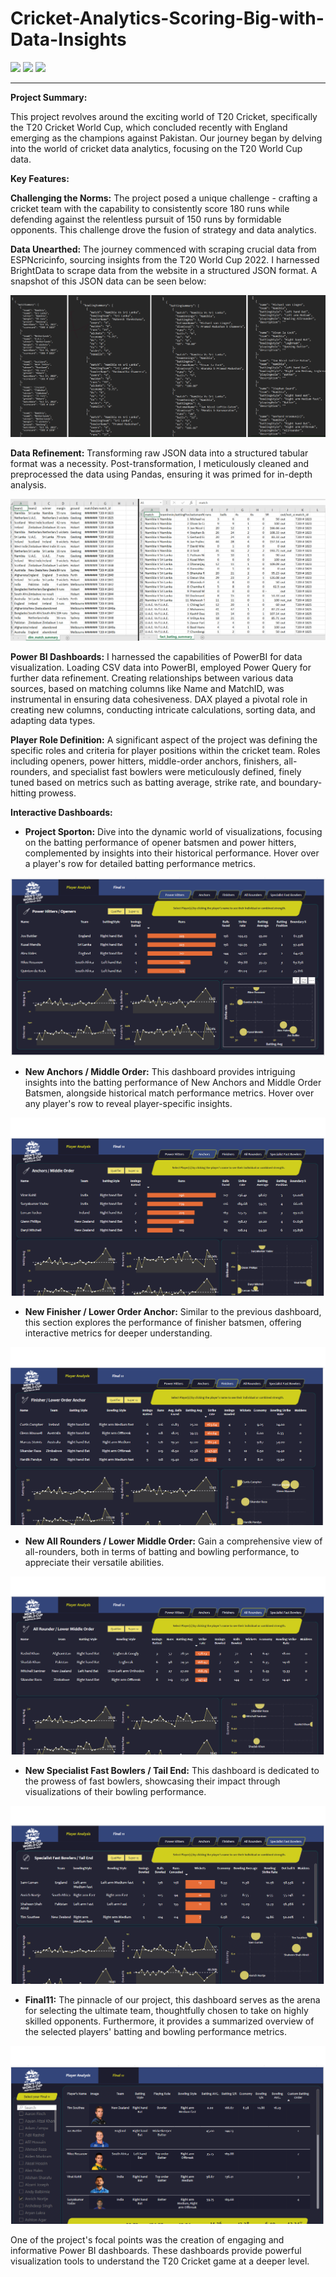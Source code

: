 # **Cricket-Analytics-Scoring-Big-with-Data-Insights**


![](https://github.com/pranav98711/Cricket-Analytics-Scoring-Big-with-Data-Insights/blob/main/GIF%20Files/project1.gif)
![](https://github.com/pranav98711/Cricket-Analytics-Scoring-Big-with-Data-Insights/blob/main/GIF%20Files/part2.gif)
![](https://github.com/pranav98711/Cricket-Analytics-Scoring-Big-with-Data-Insights/blob/main/GIF%20Files/part3.gif)


---

**Project Summary:**

This project revolves around the exciting world of T20 Cricket, specifically the T20 Cricket World Cup, which concluded recently with England emerging as the champions against Pakistan. Our journey began by delving into the world of cricket data analytics, focusing on the T20 World Cup data.

**Key Features:**

**Challenging the Norms:** The project posed a unique challenge - crafting a cricket team with the capability to consistently score 180 runs while defending against the relentless pursuit of 150 runs by formidable opponents. This challenge drove the fusion of strategy and data analytics.

**Data Unearthed:** The journey commenced with scraping crucial data from ESPNcricinfo, sourcing insights from the T20 World Cup 2022. I harnessed BrightData to scrape data from the website in a structured JSON format. A snapshot of this JSON data can be seen below:

![](https://github.com/pranav98711/Cricket-Analytics-Scoring-Big-with-Data-Insights/blob/main/GIF%20Files/T20_Json_Snapshot.png)

**Data Refinement:** Transforming raw JSON data into a structured tabular format was a necessity. Post-transformation, I meticulously cleaned and preprocessed the data using Pandas, ensuring it was primed for in-depth analysis.

![](https://github.com/pranav98711/Cricket-Analytics-Scoring-Big-with-Data-Insights/blob/main/GIF%20Files/T20_CSV_Snapshot.png)

**Power BI Dashboards:** I harnessed the capabilities of PowerBI for data visualization. Loading CSV data into PowerBI, employed Power Query for further data refinement. Creating relationships between various data sources, based on matching columns like Name and MatchID, was instrumental in ensuring data cohesiveness. DAX played a pivotal role in creating new columns, conducting intricate calculations, sorting data, and adapting data types.

**Player Role Definition:** A significant aspect of the project was defining the specific roles and criteria for player positions within the cricket team. Roles including openers, power hitters, middle-order anchors, finishers, all-rounders, and specialist fast bowlers were meticulously defined, finely tuned based on metrics such as batting average, strike rate, and boundary-hitting prowess.

**Interactive Dashboards:**
- **Project Sporton:** Dive into the dynamic world of visualizations, focusing on the batting performance of opener batsmen and power hitters, complemented by insights into their historical performance. Hover over a player's row for detailed batting performance metrics.

![](https://github.com/pranav98711/Cricket-Analytics-Scoring-Big-with-Data-Insights/blob/main/GIF%20Files/Report1_Openers.png)

- **New Anchors / Middle Order:** This dashboard provides intriguing insights into the batting performance of New Anchors and Middle Order Batsmen, alongside historical match performance metrics. Hover over any player's row to reveal player-specific insights.

![](https://github.com/pranav98711/Cricket-Analytics-Scoring-Big-with-Data-Insights/blob/main/GIF%20Files/Report1_middle.png)

- **New Finisher / Lower Order Anchor:** Similar to the previous dashboard, this section explores the performance of finisher batsmen, offering interactive metrics for deeper understanding.

![](https://github.com/pranav98711/Cricket-Analytics-Scoring-Big-with-Data-Insights/blob/main/GIF%20Files/Report3_lower.png)

- **New All Rounders / Lower Middle Order:** Gain a comprehensive view of all-rounders, both in terms of batting and bowling performance, to appreciate their versatile abilities.

![](https://github.com/pranav98711/Cricket-Analytics-Scoring-Big-with-Data-Insights/blob/main/GIF%20Files/Report4_AllRounders.png)

- **New Specialist Fast Bowlers / Tail End:** This dashboard is dedicated to the prowess of fast bowlers, showcasing their impact through visualizations of their bowling performance.

![](https://github.com/pranav98711/Cricket-Analytics-Scoring-Big-with-Data-Insights/blob/main/GIF%20Files/Report5_FastBowlers.png)

- **Final11:** The pinnacle of our project, this dashboard serves as the arena for selecting the ultimate team, thoughtfully chosen to take on highly skilled opponents. Furthermore, it provides a summarized overview of the selected players' batting and bowling performance metrics.

![](https://github.com/pranav98711/Cricket-Analytics-Scoring-Big-with-Data-Insights/blob/main/GIF%20Files/Report6_Final11.png)

One of the project's focal points was the creation of engaging and informative Power BI dashboards. These dashboards provide powerful visualization tools to understand the T20 Cricket game at a deeper level. 


